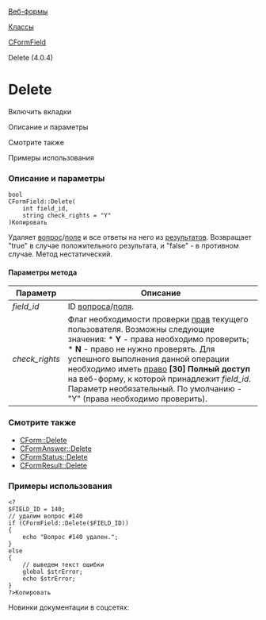 [Веб-формы](/api_help/form/index.php)

[Классы](/api_help/form/classes/index.php)

[CFormField](/api_help/form/classes/cformfield/index.php)

Delete (4.0.4)

Delete
======

Включить вкладки

Описание и параметры

Смотрите также

Примеры использования

### Описание и параметры

```
bool
CFormField::Delete(
	int field_id,
	string check_rights = "Y"
)Копировать
```

Удаляет [вопрос](/api_help/form/terms.php#question)/[поле](/api_help/form/terms.php#field) и все ответы на него из [результатов](/api_help/form/terms.php#result). Возвращает "true" в случае положительного результата, и "false" - в противном случае. Метод нестатический.

#### Параметры метода

| Параметр | Описание |
| --- | --- |
| *field\_id* | ID [вопроса](/api_help/form/terms.php#question)/[поля](/api_help/form/terms.php#field). |
| *check\_rights* | Флаг необходимости проверки [прав](/api_help/form/terms.php#permissions) текущего пользователя. Возможны следующие значения:  * **Y** - права необходимо проверить; * **N** - право не нужно проверять.  Для успешного выполнения данной операции необходимо иметь [право](/api_help/form/terms.php#permissions#form) **[30] Полный доступ** на веб-форму, к которой принадлежит *field\_id*.   Параметр необязательный. По умолчанию - "Y" (права необходимо проверить). |

### Смотрите также

* [CForm::Delete](/api_help/form/classes/cform/delete.php)
* [CFormAnswer::Delete](/api_help/form/classes/cformanswer/delete.php)
* [CFormStatus::Delete](/api_help/form/classes/cformstatus/delete.php)
* [CFormResult::Delete](/api_help/form/classes/cformresult/delete.php)

### Примеры использования

```
<?
$FIELD_ID = 140;
// удалим вопрос #140
if (CFormField::Delete($FIELD_ID))
{
	echo "Вопрос #140 удален.";
}
else
{
	// выведем текст ошибки
	global $strError;
	echo $strError;
}
?>Копировать
```

Новинки документации в соцсетях: